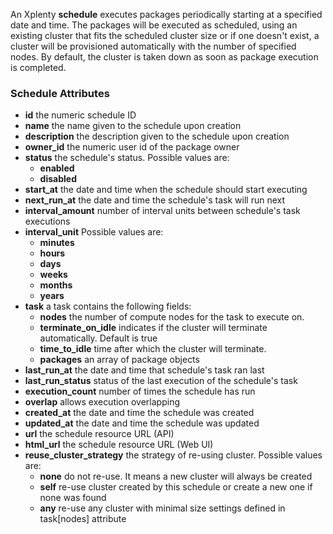 An Xplenty **schedule** executes packages periodically starting at a specified date and time. The packages will be executed as scheduled, using an existing cluster that fits the scheduled cluster size or if one doesn't exist, a cluster will be provisioned automatically with the number of specified nodes. By default, the cluster is taken down as soon as package execution is completed.

### Schedule Attributes

* **id** the numeric schedule ID
* **name** the name given to the schedule upon creation
* **description** the description given to the schedule upon creation
* **owner_id** the numeric user id of the package owner
* **status** the schedule's status. Possible values are:
    * **enabled**
    * **disabled**
* **start_at** the date and time when the schedule should start executing
* **next_run_at** the date and time the schedule's task will run next
* **interval_amount** number of interval units between schedule's task executions
* **interval_unit** Possible values are:
    * **minutes**
    * **hours**
    * **days**
    * **weeks**
    * **months**
    * **years**
* **task** a task contains the following fields:
    * **nodes** the number of compute nodes for the task to execute on.
    * **terminate_on_idle** indicates if the cluster will terminate automatically. Default is true
    * **time_to_idle** time after which the cluster will terminate.
    * **packages** an array of package objects
* **last_run_at** the date and time that schedule's task ran last
* **last_run_status** status of the last execution of the schedule's task
* **execution_count** number of times the schedule has run
* **overlap** allows execution overlapping
* **created_at** the date and time the schedule was created
* **updated_at** the date and time the schedule was updated
* **url** the schedule resource URL (API)
* **html_url** the schedule resource URL (Web UI)
* **reuse_cluster_strategy** the strategy of re-using cluster. Possible values are:
  * **none** do not re-use. It means a new cluster will always be created
  * **self** re-use cluster created by this schedule or create a new one if none was found
  * **any** re-use any cluster with minimal size settings defined in task[nodes] attribute